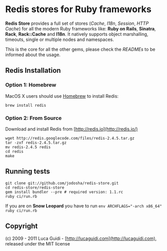 # Redis stores for Ruby frameworks

__Redis Store__ provides a full set of stores (*Cache*, *I18n*, *Session*, *HTTP Cache*) for all the modern Ruby frameworks like: __Ruby on Rails__, __Sinatra__, __Rack__, __Rack::Cache__ and __I18n__. It natively supports object marshalling, timeouts, single or multiple nodes and namespaces.

This is the core for all the other gems, please check the *READMEs* to be informed about the usage.

## Redis Installation

### Option 1: Homebrew

MacOS X users should use [Homebrew](https://github.com/mxcl/homebrew) to install Redis:

    brew install redis

### Option 2: From Source

Download and install Redis from [http://redis.io](http://redis.io/)

	wget http://redis.googlecode.com/files/redis-2.4.5.tar.gz
    tar -zxf redis-2.4.5.tar.gz
    mv redis-2.4.5 redis
    cd redis
    make

## Running tests

    git clone git://github.com/jodosha/redis-store.git
	cd redis-store/redis-store
	gem install bundler --pre # required version: 1.1.rc
	ruby ci/run.rb

If you are on **Snow Leopard** you have to run `env ARCHFLAGS="-arch x86_64" ruby ci/run.rb`

## Copyright

(c) 2009 - 2011 Luca Guidi - [http://lucaguidi.com](http://lucaguidi.com), released under the MIT license
